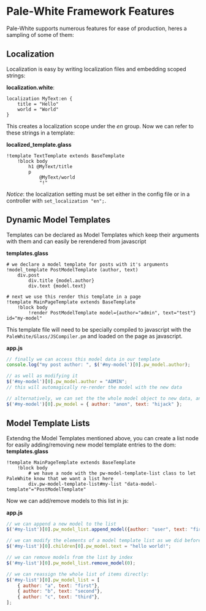 # Pale-White Framework Features
Pale-White supports numerous features for ease of production, heres a sampling of some of them:

## Localization
Localization is easy by writing localization files and embedding scoped strings:

**localization.white**:
```
localization MyText:en {
	title = "Hello"
	world = "World"
}
```
This creates a localization scope under the *en* group.
Now we can refer to these strings in a template:

**localized_template.glass**
```
!template TextTemplate extends BaseTemplate
	!block body
		h1 @MyText/title
		p
			@MyText/world
			"!"
```

*Notice*: the localization setting must be set either in the config file or in a controller with `set_localization "en";`.

## Dynamic Model Templates
Templates can be declared as Model Templates which keep their arguments with them and can easily be rerendered from javascript

**templates.glass**
```
# we declare a model template for posts with it's arguments
!model_template PostModelTemplate (author, text)
	div.post
		div.title {model.author}
		div.text {model.text}

# next we use this render this template in a page
!template MainPageTemplate extends BaseTemplate
	!block body
		!render PostModelTemplate model={author="admin", text="test"} id="my-model"
```

This template file will need to be specially compiled to javascript with the ```PaleWhite/Glass/JSCompiler.pm``` and loaded on the page as javascript.

**app.js**
```javascript
// finally we can access this model data in our template
console.log("my post author: ", $('#my-model')[0].pw_model.author);

// as well as modifying it
$('#my-model')[0].pw_model.author = "ADMIN";
// this will automagically re-render the model with the new data

// alternatively, we can set the the whole model object to new data, and rerender it with the new content
$('#my-model')[0].pw_model = { author: "anon", text: "hijack" };
```

## Model Template Lists
Extendng the Model Templates mentioned above, you can create a list node for easily adding/removing new model template entries to the dom:
**templates.glass**
```
!template MainPageTemplate extends BaseTemplate
	!block body
		# we have a node with the pw-model-template-list class to let PaleWhite know that we want a list here
		div.pw-model-template-list#my-list "data-model-template"="PostModelTemplate"

```

Now we can add/remove models to this list in js:

**app.js**
```javascript
// we can append a new model to the list
$('#my-list')[0].pw_model_list.append_model({author: "user", text: "first"});

// we can modify the elements of a model template list as we did before
$('#my-list')[0].children[0].pw_model.text = "hello world!";

// we can remove models from the list by index
$('#my-list')[0].pw_model_list.remove_model(0);

// we can reassign the whole list of items directly:
$('#my-list')[0].pw_model_list = [
	{ author: "a", text: "first"},
	{ author: "b", text: "second"},
	{ author: "c", text: "third"},
];
```


